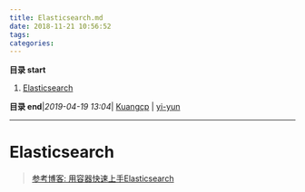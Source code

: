 ```yaml
---
title: Elasticsearch.md
date: 2018-11-21 10:56:52
tags: 
categories: 
---
```


**目录 start**
 
1. [Elasticsearch](#elasticsearch)

**目录 end**|_2019-04-19 13:04_| [Kuangcp](https://github.com/Kuangcp/Note) | [yi-yun](https://github.com/yi-yun/Memo)
****************************************
# Elasticsearch

> [参考博客: 用容器快速上手Elasticsearch](http://qinghua.github.io/elastic-search/)

